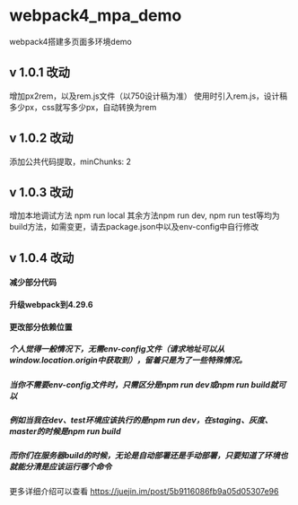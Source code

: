 # webpack4_mpa_demo
webpack4搭建多页面多环境demo

## v 1.0.1 改动
增加px2rem，以及rem.js文件（以750设计稿为准）
使用时引入rem.js，设计稿多少px，css就写多少px，自动转换为rem

## v 1.0.2 改动
添加公共代码提取，minChunks: 2

## v 1.0.3 改动
增加本地调试方法
npm run local
其余方法npm run dev, npm run test等均为build方法，如需变更，请去package.json中以及env-config中自行修改

## v 1.0.4 改动
#### 减少部分代码
#### 升级webpack到4.29.6
#### 更改部分依赖位置
##### 个人觉得一般情况下，无需env-config文件（请求地址可以从window.location.origin中获取到），留着只是为了一些特殊情况。
##### 当你不需要env-config文件时，只需区分是npm run dev或npm run build就可以
##### 例如当我在dev、test环境应该执行的是npm run dev，在staging、灰度、master的时候是npm run build
##### 而你们在服务器build的时候，无论是自动部署还是手动部署，只要知道了环境也就能分清是应该运行哪个命令

更多详细介绍可以查看  https://juejin.im/post/5b9116086fb9a05d05307e96
